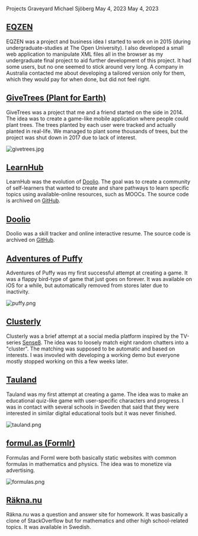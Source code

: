 Projects Graveyard
Michael Sjöberg
May 4, 2023
May 4, 2023

## <a name="eqzen" class="anchor"></a> [EQZEN](#eqzen)

EQZEN was a project and business idea I started to work on in 2015 (during undergraduate-studies at The Open University). I also developed a small web application to manipulate XML files all in the browser as my undergraduate final project to aid further development of this project. It had some users, but no one seemed to stick around very long. A company in Australia contacted me about developing a tailored version only for them, which they would pay for when done, but did not feel right.

## <a name="givetrees" class="anchor"></a> [GiveTrees (Plant for Earth)](#givetrees)

GiveTrees was a project that me and a friend started on the side in 2014. The idea was to create a game-like mobile application where people could plant trees. The trees planted by each user were tracked and actually planted in real-life. We managed to plant some thousands of trees, but the project was shut down in 2017 due to lack of interest.

![givetrees.jpg](/images/givetrees.jpg)

## <a name="learnhub" class="anchor"></a> [LearnHub](#learnhub)

LearnHub was the evolution of [Doolio](#doolio). The goal was to create a community of self-learners that wanted to create and share pathways to learn specific topics using available-online resources, such as MOOCs. The source code is archived on [GitHub](https://github.com/miqqeio/learnhub.io).

## <a name="doolio" class="anchor"></a> [Doolio](#doolio)

Doolio was a skill tracker and online interactive resume. The source code is archived on [GitHub](https://github.com/miqqeio/doolio.co).

## <a name="puffy" class="anchor"></a> [Adventures of Puffy](#puffy)

Adventures of Puffy was my first successful attempt at creating a game. It was a flappy bird-type of game that just goes on forever. It was available on iOS for a while, but automatically removed from stores later due to inactivity.

![puffy.png](/images/puffy.png)

## <a name="clusterly" class="anchor"></a> [Clusterly](#clusterly)

Clusterly was a brief attempt at a social media platform inspired by the TV-series [Sense8](https://en.wikipedia.org/wiki/Sense8). The idea was to loosely match eight random chatters into a "cluster". The matching was supposed to be automatic and based on interests. I was invovled with developing a working demo but everyone mostly stopped working on this a few weeks later.

## <a name="tauland" class="anchor"></a> [Tauland](#tauland)

Tauland was my first attempt at creating a game. The idea was to make an educational quiz-like game with user-specific characters and progress. I was in contact with several schools in Sweden that said that they were interested in similar digital educational tools but it was never finished. 

![tauland.png](/images/tauland.png)

## <a name="formulas" class="anchor"></a> [formul.as (Formlr)](#formulas)

Formulas and Forml were both basically static websites with common formulas in mathematics and physics. The idea was to monetize via advertising.

![formulas.png](/images/formulas.png)

## <a name="rakna" class="anchor"></a> [Räkna.nu](#rakna)

Räkna.nu was a question and answer site for homework. It was basically a clone of StackOverflow but for mathematics and other high school-related topics. It was available in Swedish.

<!-- ![rakna.jpg](/images/rakna.jpg) -->
